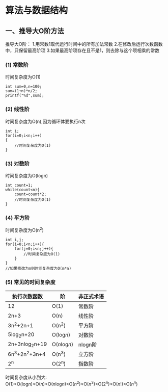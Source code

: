 # 算法与数据结构
## 一、推导大O阶方法
推导大O阶：
1.用常数1取代运行时间中的所有加法常数
2.在修改后运行次数函数中，只保留最高阶项
3.如果最高阶项存在且不是1，则去除与这个项相乘的常数
### (1) 常数阶
时间复杂度为O(1)
 ```Java{2}
 int sum=0,n=100;
 sum=(1+n)*n/2;
 printf("%d",sum);
 ```
 ### (2) 线性阶
 时间复杂度为O(n),因为循环体要执行n次
 ```Java{2}
 int i;
 for(i=0;i<n;i++)
 {
     //时间复杂度为O(1)
 }
 ```
 ### (3) 对数阶
 时间复杂度为O(logn)
 ```Java{2}
 int count=1;
 while(count<n){
     count=count*2;
     //时间复杂度为O(1)
 }
 ```
 ### (4) 平方阶
 时间复杂度为O(n<sup>2</sup>)
 ```Java{2}
 int i,j;
 for(i=0;i<n;i++){
     for(j=0;i<n;j++){
         //时间复杂度为O(1)
     }
 }
 //如果修改为m则时间复杂度为O(m*n)
 ```
 
 ### (5) 常见的时间复杂度
执行次数函数 | 阶|非正式术语
---|---|---
12 | O(1)|常数阶
2n+3| O(n)|线性阶
3n<sup>2</sup>+2n+1| O(n<sup>2</sup>)|平方阶
5log<sub>2</sub>n+20| O(log*n*)|对数阶
2n+3nlog<sub>2</sub>n+19| O(*n*log*n*)|nlogn阶
6n<sup>3</sup>+2n<sup>2</sup>+3n+4| O(n<sup>3</sup>)|立方阶
2<sup>n</sup>| O(2<sup>n</sup>)|指数阶

时间复杂度从小到大:<br>
O(1)<O(log*n*)<O(*n*)<O(*n*log*n*)<O(*n*<sup>2</sup>)<O(*n*<sup>3</sup>)<O(2<sup>n</sup>)<O(*n*!)<O(*n*<sup>*n*</sup>)
